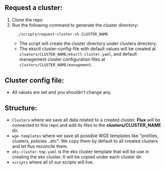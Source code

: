 # 


## Request a cluster:

1. Clone the repo
1. Run the following command to generate the cluster directory:
    ```bash
      ./scripts/request-cluster.sh CLUSTER_NAME
    ```
    - The script will create the cluster directory under clusters directory.
    - The eksctl cluster-config-file with default values will be created at `cluaters/CLUSTER_NAME/eksctl-cluster.yaml`, and default management cluster configuration files at `clusters/CLUSTER_NAME/management`. 

## Cluster config file:
- All values are set and you shouldn't change any. 

## Structure:
- `Clusters` where we save all data related to a created cluster. **Flux** will be connected to this repo and add its files to the **clusters/CLUSTER_NAME** dir.
- `wge-templates` where we save all possible WGE templates like "profiles, clusters, policies ..etc". We copy them by default to all created clusters and let flux reconcile them.
- `eks-cluster-tmp.yaml` is the eks cluster template that will be use in creating the eks cluster. It will be copied under each cluster dir.
- `scripts` where all of our scripts will live.
